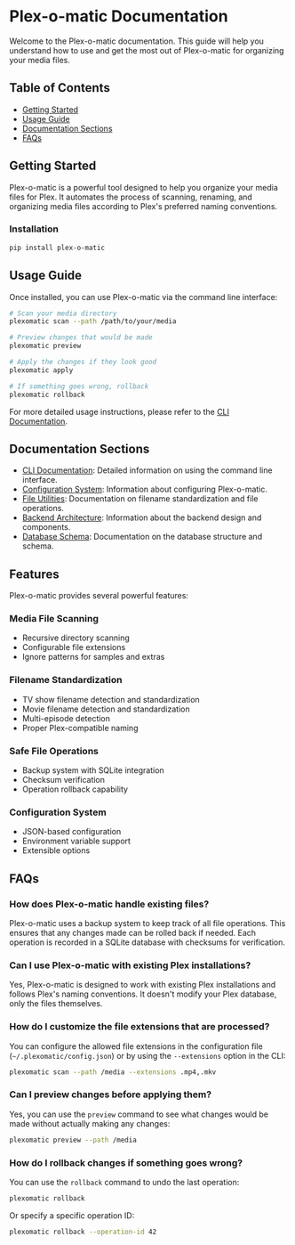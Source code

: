 # Plex-o-matic Documentation

Welcome to the Plex-o-matic documentation. This guide will help you understand how to use and get the most out of Plex-o-matic for organizing your media files.

## Table of Contents

- [Getting Started](#getting-started)
- [Usage Guide](#usage-guide)
- [Documentation Sections](#documentation-sections)
- [FAQs](#faqs)

## Getting Started

Plex-o-matic is a powerful tool designed to help you organize your media files for Plex. It automates the process of scanning, renaming, and organizing media files according to Plex's preferred naming conventions.

### Installation

```bash
pip install plex-o-matic
```

## Usage Guide

Once installed, you can use Plex-o-matic via the command line interface:

```bash
# Scan your media directory
plexomatic scan --path /path/to/your/media

# Preview changes that would be made
plexomatic preview

# Apply the changes if they look good
plexomatic apply

# If something goes wrong, rollback
plexomatic rollback
```

For more detailed usage instructions, please refer to the [CLI Documentation](cli/README.md).

## Documentation Sections

- [CLI Documentation](cli/README.md): Detailed information on using the command line interface.
- [Configuration System](configuration/README.md): Information about configuring Plex-o-matic.
- [File Utilities](file-utils/README.md): Documentation on filename standardization and file operations.
- [Backend Architecture](backend/README.md): Information about the backend design and components.
- [Database Schema](database/README.md): Documentation on the database structure and schema.

## Features

Plex-o-matic provides several powerful features:

### Media File Scanning
- Recursive directory scanning
- Configurable file extensions
- Ignore patterns for samples and extras

### Filename Standardization
- TV show filename detection and standardization
- Movie filename detection and standardization
- Multi-episode detection
- Proper Plex-compatible naming

### Safe File Operations
- Backup system with SQLite integration
- Checksum verification
- Operation rollback capability

### Configuration System
- JSON-based configuration
- Environment variable support
- Extensible options

## FAQs

### How does Plex-o-matic handle existing files?

Plex-o-matic uses a backup system to keep track of all file operations. This ensures that any changes made can be rolled back if needed. Each operation is recorded in a SQLite database with checksums for verification.

### Can I use Plex-o-matic with existing Plex installations?

Yes, Plex-o-matic is designed to work with existing Plex installations and follows Plex's naming conventions. It doesn't modify your Plex database, only the files themselves.

### How do I customize the file extensions that are processed?

You can configure the allowed file extensions in the configuration file (`~/.plexomatic/config.json`) or by using the `--extensions` option in the CLI:

```bash
plexomatic scan --path /media --extensions .mp4,.mkv
```

### Can I preview changes before applying them?

Yes, you can use the `preview` command to see what changes would be made without actually making any changes:

```bash
plexomatic preview --path /media
```

### How do I rollback changes if something goes wrong?

You can use the `rollback` command to undo the last operation:

```bash
plexomatic rollback
```

Or specify a specific operation ID:

```bash
plexomatic rollback --operation-id 42
``` 